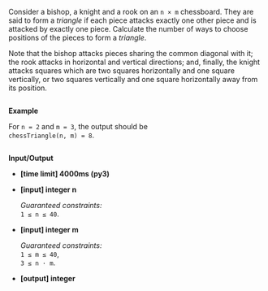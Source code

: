 <div class="markdown"><p>Consider a bishop, a knight and a rook on an <code>n × m</code> chessboard. They are said to form a <em>triangle</em> if each piece attacks exactly one other piece and is attacked by exactly one piece. Calculate the number of ways to choose positions of the pieces to form a <em>triangle</em>.</p>
<p>Note that the bishop attacks pieces sharing the common diagonal with it; the rook attacks in horizontal and vertical directions; and, finally, the knight attacks squares which are two squares horizontally and one square vertically, or two squares vertically and one square horizontally away from its position.</p>
<p><img src="https://codefightsuserpics.s3.amazonaws.com/tasks/chessTriangle/img/moves.png?_tm=1490625690642" alt=""></p>
<p><strong>Example</strong></p>
<p>For <code>n = 2</code> and <code>m = 3</code>, the output should be<br>
<code>chessTriangle(n, m) = 8</code>.</p>
<p><img src="https://codefightsuserpics.s3.amazonaws.com/tasks/chessTriangle/img/combinations.png?_tm=1490625690826" alt=""></p>
<p><strong>Input/Output</strong></p>
<ul>
<li><strong>[time limit] 4000ms (py3)</strong></li>
</ul>
<ul>
<li>
<p><strong>[input] integer n</strong></p>
<p><em>Guaranteed constraints:</em><br>
<code>1 ≤ n ≤ 40</code>.</p>
</li>
<li>
<p><strong>[input] integer m</strong></p>
<p><em>Guaranteed constraints:</em><br>
<code>1 ≤ m ≤ 40</code>,<br>
<code>3 ≤ n · m</code>.</p>
</li>
<li>
<p><strong>[output] integer</strong></p>
</li>
</ul>
</div>